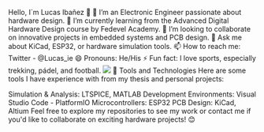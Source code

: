 Hello, I´m Lucas Ibañez 👋
🔭 I’m an Electronic Engineer passionate about hardware design.
🌱 I’m currently learning from the Advanced Digital Hardware Design course by Fedevel Academy.
👯 I’m looking to collaborate on innovative projects in embedded systems and PCB design.
💬 Ask me about KiCad, ESP32, or hardware simulation tools.
📫 How to reach me: Twitter - @Lucas_ie
😄 Pronouns: He/His
⚡ Fun fact: I love sports, especially trekking, pádel, and football.
<img src="https://github-readme-stats.vercel.app/api?username=lucasexequiel&&show_icons=true&title_color=ffffff&icon_color=bb2acf&text_color=daf7dc&bg_color=151515">
🚀 Tools and Technologies
Here are some tools I have experience with from my thesis and personal projects:

Simulation & Analysis: LTSPICE, MATLAB
Development Environments: Visual Studio Code - PlatformIO
Microcontrollers: ESP32
PCB Design: KiCad, Altium
Feel free to explore my repositories to see my work or contact me if you'd like to collaborate on exciting hardware projects! 😊
